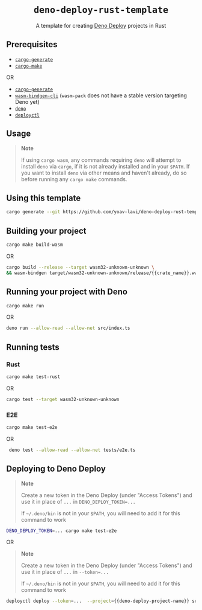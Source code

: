 <div align="center">
  <h1>
    <code>deno-deploy-rust-template</code>
  </h1>
</div>

<p align="center">
A template for creating <a href="https://deno.com/deploy">Deno Deploy</a> projects in Rust
</p>

## Prerequisites

- [`cargo-generate`](https://github.com/cargo-generate/cargo-generate)
- [`cargo-make`](https://github.com/sagiegurari/cargo-make#installation)

OR

- [`cargo-generate`](https://github.com/cargo-generate/cargo-generate)
- [`wasm-bindgen-cli`](https://rustwasm.github.io/wasm-bindgen/reference/cli.html) (`wasm-pack` does not have a stable version targeting Deno yet)
- [`deno`](https://deno.land)
- [`deployctl`](https://github.com/denoland/deployctl)

## Usage

> **Note**
>
> If using `cargo wasm`, any commands requiring `deno` will attempt to install `deno` via `cargo`, if it is not already installed and in your `$PATH`.
> If you want to install `deno` via other means and haven't already, do so before running any `cargo make` commands.

## Using this template

```sh
cargo generate --git https://github.com/yoav-lavi/deno-deploy-rust-template.git --name my-project
```

## Building your project

```sh
cargo make build-wasm
```
OR

```sh
cargo build --release --target wasm32-unknown-unknown \
&& wasm-bindgen target/wasm32-unknown-unknown/release/{{crate_name}}.wasm --target deno --out-dir build/
```

## Running your project with Deno

```sh
cargo make run
```

OR

```sh
deno run --allow-read --allow-net src/index.ts
```

## Running tests

### Rust

```sh
cargo make test-rust
```

OR

```sh
cargo test --target wasm32-unknown-unknown
```

### E2E

```sh
cargo make test-e2e
```

OR


```sh
 deno test --allow-read --allow-net tests/e2e.ts
```

## Deploying to Deno Deploy

> **Note**
>
> Create a new token in the Deno Deploy (under "Access Tokens") and use it in place of `...` in `DENO_DEPLOY_TOKEN=...`
>
> If `~/.deno/bin` is not in your `$PATH`, you will need to add it for this command to work


```sh
DENO_DEPLOY_TOKEN=... cargo make test-e2e
```

OR

> **Note**
>
> Create a new token in the Deno Deploy (under "Access Tokens") and use it in place of `...` in `--token=...`
>
> If `~/.deno/bin` is not in your `$PATH`, you will need to add it for this command to work 

```sh
deployctl deploy --token=...  --project={{deno-deploy-project-name}} src/index.ts --exclude "target/"
```
